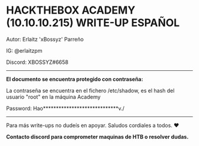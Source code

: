 # HACKTHEBOX ACADEMY (10.10.10.215) WRITE-UP ESPAÑOL 

Autor: Erlaitz 'xBossyz' Parreño 

IG: @erlaitzpm

Discord: XBOSSYZ#6658

_______________________________________________________________________

__El documento se encuentra protegido con contraseña:__

La contraseña se encuentra en el fichero /etc/shadow, es el hash del usuario "root" en la máquina Academy

Password: Hao*****************************v./

_______________________________________________________________________

Para más write-ups no dudeís en apoyar. Saludos cordiales a todos. ❤

__Contacto discord para comprometer maquinas de HTB o resolver dudas.__ 
